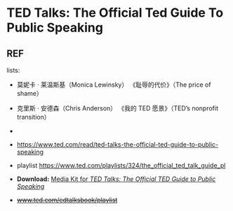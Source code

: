 # TED Talks: The Official Ted Guide To Public Speaking





## REF

lists:

* 莫妮卡 · 莱温斯基（Monica Lewinsky）
    《耻辱的代价》（The price of shame）
* 克里斯 · 安德森（Chris Anderson）
    《我的 TED 愿景》（TED’s nonprofit transition）
* 





* https://www.ted.com/read/ted-talks-the-official-ted-guide-to-public-speaking
* playlist https://www.ted.com/playlists/324/the_official_ted_talk_guide_pl
* **Download:** [Media Kit for *TED Talks: The Official TED Guide to Public Speaking*](http://ted.conferences.s3.amazonaws.com/test/TED_Talks_Media_Kit4.zip)

* ~~www.ted.com/edtalksbook/playlist~~ 



